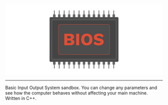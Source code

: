 ![logo](https://github.com/ByteCorum/BIOS/blob/main/imgs/LOGO.png?raw=true)

---
Basic Input Output System sandbox. You can change any parameters and see how the computer behaves without affecting your main machine. Written in C++.
